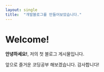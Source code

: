 ```yaml
---
layout: single
title:  "개발블로그를 만들어보았습니다."
---
```


# Welcome!

**안녕하세요!**, 저의 첫 블로그 게시물입니다.

앞으로 즐거운 코딩공부 해보겠습니다. 감사합니다!
